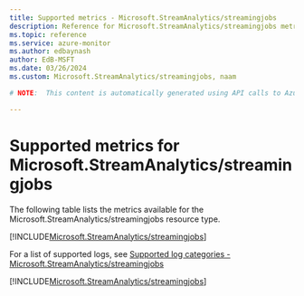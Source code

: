 ```yaml
---
title: Supported metrics - Microsoft.StreamAnalytics/streamingjobs
description: Reference for Microsoft.StreamAnalytics/streamingjobs metrics in Azure Monitor.
ms.topic: reference
ms.service: azure-monitor
ms.author: edbaynash
author: EdB-MSFT
ms.date: 03/26/2024
ms.custom: Microsoft.StreamAnalytics/streamingjobs, naam

# NOTE:  This content is automatically generated using API calls to Azure. Any edits made on these files will be overwritten in the next run of the script. 

---
```


  
# Supported metrics for Microsoft.StreamAnalytics/streamingjobs
  
The following table lists the metrics available for the Microsoft.StreamAnalytics/streamingjobs resource type.  
  
  
[!INCLUDE[Microsoft.StreamAnalytics/streamingjobs](./includes/metrics-headings-include.md)]  
  
  
  
For a list of supported logs, see [Supported log categories - Microsoft.StreamAnalytics/streamingjobs](../supported-logs/microsoft-streamanalytics-streamingjobs-logs.md)  
  
 

[!INCLUDE[Microsoft.StreamAnalytics/streamingjobs](./includes/microsoft-streamanalytics-streamingjobs-metrics-include.md)]
